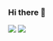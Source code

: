 ### Hi there 👋

<a href="https://www.instagram.com/d0_.yxn_" target="_blank"><img src="https://img.shields.io/badge/d0_.yxn_-E4405F.svg?style=for-the-badge&logo=Instagram&logoColor=white"/></a>
<img src="https://img.shields.io/badge/Dart-0175C2.svg?style=for-the-badge&logo=Dart&logoColor=white"/></a>

